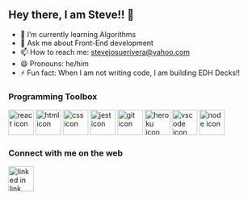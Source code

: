 ## Hey there, I am Steve!! 👋

<!--
**Purefallen11/Purefallen11** is a ✨ _special_ ✨ repository because its `README.md` (this file) appears on your GitHub profile.

Here are some ideas to get you started:

- 🔭 I’m currently working on ...
-->
- 🌱 I’m currently learning Algorithms
- 💬 Ask me about Front-End development
- 📫 How to reach me: stevejosuerivera@yahoo.com
- 😄 Pronouns: he/him
- ⚡ Fun fact: When I am not writing code, I am building EDH Decks!!

### Programming Toolbox
<p align='left' dir='auto'>
  <!--React-->
  <img src="https://cdn.jsdelivr.net/gh/devicons/devicon/icons/react/react-original.svg" width='50' height='50' alt='react icon' />
  <!--HTMl-->
  <img src="https://cdn.jsdelivr.net/gh/devicons/devicon/icons/html5/html5-original-wordmark.svg"  width='50' height='50' alt='html icon' />
  <!--CSS-->
  <img src="https://cdn.jsdelivr.net/gh/devicons/devicon/icons/css3/css3-original-wordmark.svg" width='50' height='50' alt='css icon' />
  <!--Jest-->
  <img src="https://cdn.jsdelivr.net/gh/devicons/devicon/icons/jest/jest-plain.svg" width='50' height='50' alt='jest icon' />
  <!--GIT-->
  <img src="https://cdn.jsdelivr.net/gh/devicons/devicon/icons/git/git-original-wordmark.svg" width='50' height='50' alt='git icon'/>
  <!--Heroku-->
  <img src="https://cdn.jsdelivr.net/gh/devicons/devicon/icons/heroku/heroku-original-wordmark.svg" width='50' height='50' alt='heroku icon' />
  <!--VSCode-->
  <img src="https://cdn.jsdelivr.net/gh/devicons/devicon/icons/vscode/vscode-original-wordmark.svg" width='50' height='50' alt='vscode icon' />
  <!--Node-->
  <img src="https://cdn.jsdelivr.net/gh/devicons/devicon/icons/nodejs/nodejs-original-wordmark.svg" width='50' height='50' alt='node icon' />
</p>

### Connect with me on the web
<p align='left' dir='auto'>
  <a href='https://www.linkedin.com/in/steve-rivera/'>
    <img src="https://cdn.jsdelivr.net/gh/devicons/devicon/icons/linkedin/linkedin-original.svg" width='50' height='50' alt='linked in link' />
  </a>
</p>



